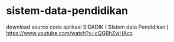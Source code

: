 # sistem-data-pendidikan
download source code aplikasi SIDADIK ( SIstem data Pendidikan ) https://www.youtube.com/watch?v=cQGBhZwHAcc
